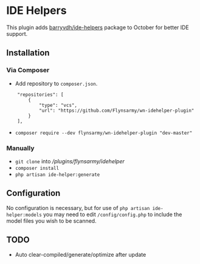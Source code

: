 # IDE Helpers

This plugin adds [barryvdh/ide-helpers](https://github.com/barryvdh/laravel-ide-helper) package to October for better IDE support.

## Installation

### Via Composer

* Add repository to `composer.json`.
```
    "repositories": [
        {
            "type": "vcs",
            "url": "https://github.com/Flynsarmy/wn-idehelper-plugin"
        }
    ],
```
* `composer require --dev flynsarmy/wn-idehelper-plugin "dev-master"`

### Manually

* `git clone` into */plugins/flynsarmy/idehelper*
* `composer install`
* `php artisan ide-helper:generate`

## Configuration

No configuration is necessary, but for use of `php artisan ide-helper:models` you may need to edit `/config/config.php` to include the model files you wish to be scanned.

## TODO

* Auto clear-compiled/generate/optimize after update
